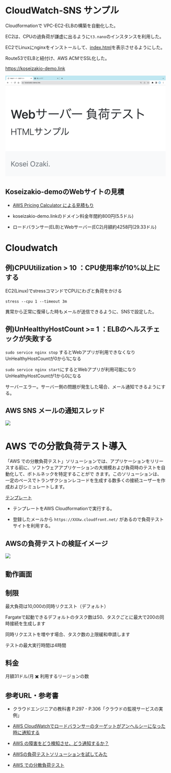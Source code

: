 # CloudWatch-SNS サンプル

Cloudformationで VPC-EC2-ELBの構築を自動化した。

EC2は、CPUの過負荷が謙虚に出るように```t3.nano```のインスタンスを利用した。

EC2でLinuxにnginxをインストールして、[index.html](./index.html)を表示させるようにした。

Route53でELBと紐付け、AWS ACMでSSL化した。

https://koseizakio-demo.link

![](./img/koseizakio-web.png)
 
## Koseizakio-demoのWebサイトの見積

- [AWS Pricing Calculator による見積もり](https://calculator.aws/#/estimate?id=e771e6dea3590228809e79230639bf8c7b6acefc)

- koseizakio-demo.linkのドメイン料金年間約800円(5.5ドル)

- ロードバランサー(ELB)とWebサーバー(EC2)月額約4258円(29.33ドル)

# Cloudwatch

## 例)CPUUtilization > 10 ：CPU使用率が10%以上にする

EC2(Linux)でstressコマンドでCPUにわざと負荷をかける

```stress --cpu 1 --timeout 3m``` 

異常から正常に復帰した時もメールが送信できるように、SNSで設定した。

## 例)UnHealthyHostCount >= 1 ：ELBのヘルスチェックが失敗する

``` sudo service nginx stop ``` するとWebアプリが利用できなくなりUnHealthyHostCountが0から1になる

``` sudo service nginx start ```にするとWebアプリが利用可能になりUnHealthyHostCountが1から0になる

サーバーエラー。サーバー側の問題が発生した場合、メール通知できるようにする。

## AWS SNS メールの通知スレッド

![](./img/SNS-sample.png)

# AWS での分散負荷テスト導入

「AWS での分散負荷テスト」ソリューションでは、アプリケーションをリリースする前に、ソフトウェアアプリケーションの大規模および負荷時のテストを自動化して、ボトルネックを特定することがで きます。このソリューションは、一定のペースでトランザクションレコードを生成する数多くの接続ユーザーを作成およびシミュレートします。

[テンプレート](https://s3.us-east-1.amazonaws.com/distributed-load-testing-dlttestrunnerstoragedlts-39d6y5p6n8pv/regional-template/distributed-load-testing-on-aws-regional.template)

- テンプレートをAWS Cloudformationで実行する。

- 登録したメールから ```https://XXXw.cloudfront.net/``` があるので負荷テストサイトを利用する。

## AWSの負荷テストの検証イメージ

![](./img/Load-test.png)

## 動作画面

[](./img/Operation-screen.png)

## 制限

最大負荷は10,000の同時リクエスト（デフォルト）

Fargateで起動できるデフォルトのタスク数は50、タスクごとに最大で200の同時接続を生成します

同時リクエストを増やす場合、タスク数の上限緩和申請します

テストの最大実行時間は4時間


## 料金

月額31ドル/月 ✖️ 利用するリージョンの数

## 参考URL・参考書

- クラウドエンジニアの教科書 P.297 - P.306「クラウドの監視サービスの実例」

- [AWS CloudWatchでロードバランサーのターゲットがアンヘルシーになった時に通知する](https://it-ouji.com/2021/02/17/aws-cloudwatch%E3%81%A7%E3%83%AD%E3%83%BC%E3%83%89%E3%83%90%E3%83%A9%E3%83%B3%E3%82%B5%E3%83%BC%E3%81%AE%E3%82%BF%E3%83%BC%E3%82%B2%E3%83%83%E3%83%88%E3%81%8C%E3%82%A2%E3%83%B3%E3%83%98%E3%83%AB/)

- [AWS の障害をどう検知させ、どう通知するか？](https://aws.taf-jp.com/blog/64788#AWS_%E3%81%AE%E9%9A%9C%E5%AE%B3%E6%A4%9C%E7%9F%A5%E3%80%80EC2_%E3%81%AEOS%E9%9A%9C%E5%AE%B3%E3%82%92%E6%A4%9C%E7%9F%A5%E3%81%99%E3%82%8B)

- [AWSの負荷テストソリューションを試してみた](https://dev.classmethod.jp/articles/distributed-load-testing-on-aws/)

- [AWS での分散負荷テスト](https://d1.awsstatic.com/Solutions/ja_JP/distributed-load-testing-on-aws.pdf)